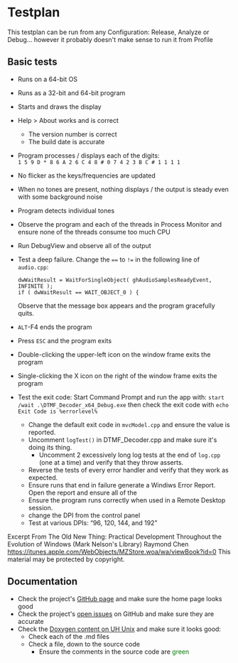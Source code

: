 Testplan
========

This testplan can be run from any Configuration:  Release, Analyze or Debug... 
however it probably doesn't make sense to run it from Profile

## Basic tests
- Runs on a 64-bit OS
- Runs as a 32-bit and 64-bit program
- Starts and draws the display
- Help > About works and is correct
  - The version number is correct
  - The build date is accurate
- Program processes / displays each of the digits:  
  `1 5 9 D * 8 6 A 2 6 C 4 8 # 0 7 4 2 3 B C # 1 1 1 1`
- No flicker as the keys/frequencies are updated
- When no tones are present, nothing displays / the output is steady even with
  some background noise
- Program detects individual tones
- Observe the program and each of the threads in Process Monitor and ensure none
  of the threads consume too much CPU
- Run DebugView and observe all of the output
- Test a deep failure.  Change the `==` to `!=` in the following line 
  of `audio.cpp`:

      dwWaitResult = WaitForSingleObject( ghAudioSamplesReadyEvent, INFINITE );
      if ( dwWaitResult == WAIT_OBJECT_0 ) {

  Observe that the message box appears and the program gracefully quits.
- `ALT`-F4 ends the program
- Press `ESC` and the program exits
- Double-clicking the upper-left icon on the window frame exits the program
- Single-clicking the X icon on the right of the window frame exits the program
- Test the exit code:  Start Command Prompt and run the app with:  `start /wait .\DTMF_Decoder_x64_Debug.exe`
    then check the exit code with `echo Exit Code is %errorlevel%`
  - Change the default exit code in `mvcModel.cpp` and ensure the value is reported.
  - Uncomment `logTest()` in DTMF_Decoder.cpp and make sure it's doing its thing.
    - Uncomment 2 excessively long log tests at the end of `log.cpp` (one at a time)
      and verify that they throw asserts.
  - Reverse the tests of every error handler and verify that they work as expected.
  - Ensure runs that end in failure generate a Windiws Error Report.  Open the report and ensure all of the 
  - Ensure the program runs correctly when used in a Remote Desktop session. 
  - change the DPI from the control panel
  - Test at various DPIs:  “96, 120, 144, and 192”

Excerpt From
The Old New Thing: Practical Development Throughout the Evolution of Windows (Mark Nelson's Library)
Raymond Chen
https://itunes.apple.com/WebObjects/MZStore.woa/wa/viewBook?id=0
This material may be protected by copyright.

## Documentation
- Check the project's [GitHub page](https://github.com/marknelsonengineer/DTMF_Decoder) and make sure the home page looks good
- Check the project's [open issues](https://github.com/marknelsonengineer/DTMF_Decoder/issues) on GitHub and make sure they are accurate
- Check the [Doxygen content on UH Unix](https://www2.hawaii.edu/~marknels/DTMF_Decoder/) and make sure it looks good:
  - Check each of the .md files
  - Check a file, down to the source code
    - Ensure the comments in the source code are <span style="color:green">green</span>
    